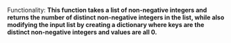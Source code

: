 Functionality: **This function takes a list of non-negative integers and returns the number of distinct non-negative integers in the list, while also modifying the input list by creating a dictionary where keys are the distinct non-negative integers and values are all 0.**